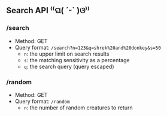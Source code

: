 ## Search API ⁽⁽ଘ( ˊᵕˋ )ଓ⁾⁾

### /search
- Method: GET
- Query format: `/search?n=123&q=shrek%20and%20donkey&s=50`
  - `n`: the upper limit on search results
  - `s`: the matching sensitivity as a percentage
  - `q`: the search query (query escaped)

### /random
- Method: GET
- Query format: `/random`
  - `n`: the number of random creatures to return
